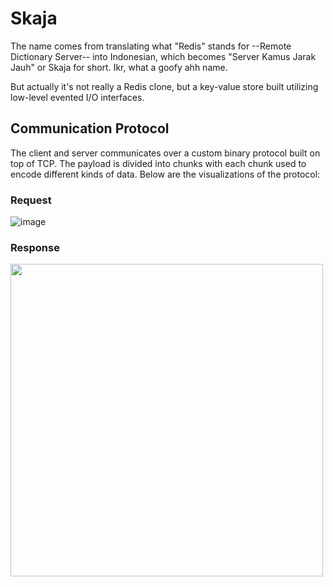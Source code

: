 # Skaja

The name comes from translating what "Redis" stands for --Remote Dictionary Server--
into Indonesian, which becomes "Server Kamus Jarak Jauh" or Skaja for short. Ikr, what a goofy ahh name. 

But actually it's not really a Redis clone, but a key-value store built utilizing low-level
evented I/O interfaces.

## Communication Protocol

The client and server communicates over a custom binary protocol built on top of TCP.
The payload is divided into chunks with each chunk used to encode different kinds of data.
Below are the visualizations of the protocol:

### Request

![image](https://github.com/danilhendrasr/skaja/assets/45989466/be58f79b-4de8-43b2-bd9d-b8985d1227ba)

### Response

<img src="https://github.com/danilhendrasr/skaja/assets/45989466/21e3e213-86a3-4765-81f6-1109137c1821" width="500" />
